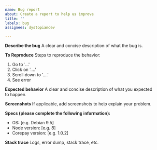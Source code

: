 ```yaml
---
name: Bug report
about: Create a report to help us improve
title: ''
labels: bug
assignees: dystopiandev

---
```


**Describe the bug**
A clear and concise description of what the bug is.

**To Reproduce**
Steps to reproduce the behavior:
1. Go to '...'
2. Click on '....'
3. Scroll down to '....'
4. See error

**Expected behavior**
A clear and concise description of what you expected to happen.

**Screenshots**
If applicable, add screenshots to help explain your problem.

**Specs (please complete the following information):**
 - OS: [e.g. Debian 9.5]
 - Node version: [e.g. 8]
 - Corepay version: [e.g. 1.0.2]

**Stack trace**
Logs, error dump, stack trace, etc.
